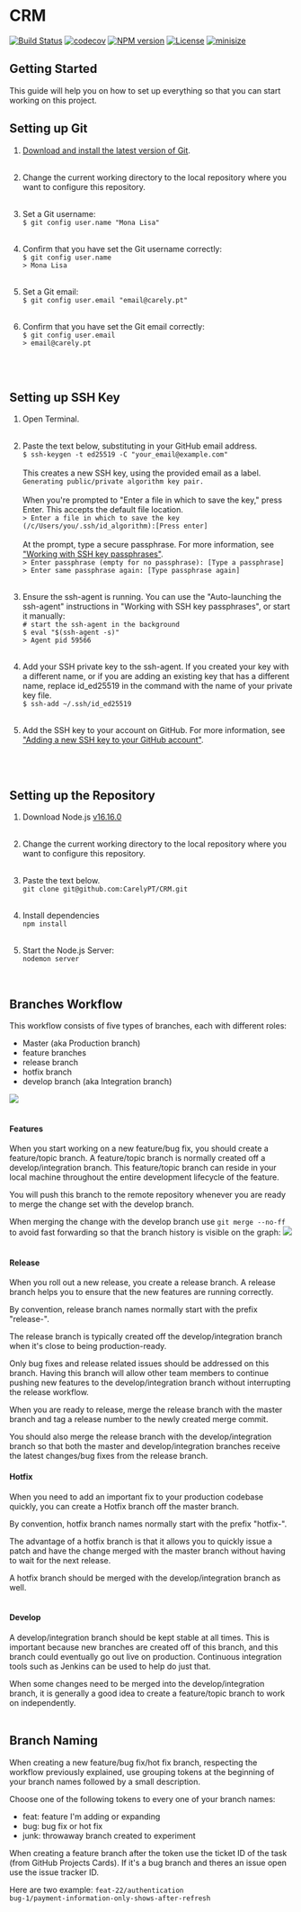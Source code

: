 # CRM

[![Build Status][action-image]][action-url]
[![codecov][codecov-image]][codecov-url]
[![NPM version][npm-image]][npm-url]
[![License][license-image]][license-url]
[![minisize][min-image]][min-url]


[action-image]: https://github.com/mikbry/material-ui-color/workflows/Build%20and%20Deploy/badge.svg
[action-url]: https://carely.pt

[codecov-image]: https://codecov.io/gh/mikbry/material-ui-color/branch/master/graph/badge.svg?token=K4P0vnM5fh
[codecov-url]: https://codecov.io/gh/mikbry/material-ui-color

[npm-image]: https://img.shields.io/npm/v/material-ui-color.svg
[npm-url]: https://npmjs.org/package/material-ui-color

[license-image]: https://img.shields.io/github/license/mikbry/material-ui-color
[License-url]:""https://github.com/mikbry/material-ui-color/blob/master/LICENSE""

[min-image]:https://badgen.net/bundlephobia/min/material-ui-color
[min-url]:https://bundlephobia.com/result?p=material-ui-color



## Getting Started  

This guide will help you on how to set up everything so that you can start working on this project. 
<br>

## Setting up Git
1) [Download and install the latest version of Git](https://git-scm.com/downloads). <br> <br>

2) Change the current working directory to the local repository where you want to configure this repository. <br> <br>

3) Set a Git username:\
`$ git config user.name "Mona Lisa"` <br> <br>

4) Confirm that you have set the Git username correctly:\
`$ git config user.name`\
`> Mona Lisa` <br> <br>

5) Set a Git email:\
`$ git config user.email "email@carely.pt"` <br> <br>

6) Confirm that you have set the Git email correctly:\
`$ git config user.email`\
`> email@carely.pt` <br> <br>

<br>

## Setting up SSH Key


1) Open Terminal.  <br> <br>
 
2) Paste the text below, substituting in your GitHub email address.\
`$ ssh-keygen -t ed25519 -C "your_email@example.com"`
\
\
This creates a new SSH key, using the provided email as a label.\
`Generating public/private algorithm key pair.`
\
\
When you're prompted to "Enter a file in which to save the key," press Enter. This accepts the default file location.\
`> Enter a file in which to save the key (/c/Users/you/.ssh/id_algorithm):[Press enter]`
\
\
At the prompt, type a secure passphrase. For more information, see ["Working with SSH key passphrases"](https://docs.github.com/en/authentication/connecting-to-github-with-ssh/working-with-ssh-key-passphrases).\
`> Enter passphrase (empty for no passphrase): [Type a passphrase]`\
`> Enter same passphrase again: [Type passphrase again]` <br> <br>


3) Ensure the ssh-agent is running. You can use the "Auto-launching the ssh-agent" instructions in "Working with SSH key passphrases", or start it manually:\
`# start the ssh-agent in the background`\
`$ eval "$(ssh-agent -s)"` \
`> Agent pid 59566` <br> <br>

4) Add your SSH private key to the ssh-agent. If you created your key with a different name, or if you are adding an existing key that has a different name, replace id_ed25519 in the command with the name of your private key file.\
`$ ssh-add ~/.ssh/id_ed25519` <br> <br>

5) Add the SSH key to your account on GitHub. For more information, see ["Adding a new SSH key to your GitHub account"](https://docs.github.com/en/authentication/connecting-to-github-with-ssh/adding-a-new-ssh-key-to-your-github-account). <br> <br>

<br>

## Setting up the Repository

1) Download Node.js [v16.16.0](https://nodejs.org/en/download/releases/)<br> <br>

2) Change the current working directory to the local repository where you want to configure this repository. <br> <br>

3) Paste the text below.\
`git clone git@github.com:CarelyPT/CRM.git` <br> <br>

4) Install dependencies\
`npm install` <br> <br>

5) Start the Node.js Server:\
`nodemon server`

<br>


## Branches Workflow

This workflow consists of five types of branches, each with different roles:

- Master (aka Production branch)
- feature branches 
- release branch
- hotfix branch
- develop branch (aka Integration branch)

![](https://backlog.com/app/themes/backlog-child/assets/img/guides/git/collaboration/branching_workflows_001.png) <br> <br>



#### Features

When you start working on a new feature/bug fix, you should create a feature/topic branch. A feature/topic branch is normally created off a develop/integration branch. This feature/topic branch can reside in your local machine throughout the entire development lifecycle of the feature.

You will push this branch to the remote repository whenever you are ready to merge the change set with the develop branch. 

When merging the change with the develop branch use `git merge --no-ff` to avoid fast forwarding so that the branch history is visible on the graph:
![](https://i.stack.imgur.com/pPQd7.png)
<br> <br>

#### Release

When you roll out a new release, you create a release branch. A release branch helps you to ensure that the new features are running correctly.

By convention, release branch names normally start with the prefix "release-".

The release branch is typically created off the develop/integration branch when it's close to being production-ready.

Only bug fixes and release related issues should be addressed on this branch. Having this branch will allow other team members to continue pushing new features to the develop/integration branch without interrupting the release workflow.

When you are ready to release, merge the release branch with the master branch and tag a release number to the newly created merge commit.

You should also merge the release branch with the develop/integration branch so that both the master and develop/integration branches receive the latest changes/bug fixes from the release branch.

#### Hotfix

When you need to add an important fix to your production codebase quickly, you can create a Hotfix branch off the master branch.

By convention, hotfix branch names normally start with the prefix "hotfix-".

The advantage of a hotfix branch is that it allows you to quickly issue a patch and have the change merged with the master branch without having to wait for the next release.

A hotfix branch should be merged with the develop/integration branch as well. <br> <br>

#### Develop

A develop/integration branch should be kept stable at all times. This is important because new branches are created off of this branch, and this branch could eventually go out live on production. Continuous integration tools such as Jenkins can be used to help do just that.

When some changes need to be merged into the develop/integration branch, it is generally a good idea to create a feature/topic branch to work on independently. <br> <br>


## Branch Naming

When creating a new feature/bug fix/hot fix branch, respecting the workflow previously explained, use grouping tokens at the beginning of your branch names followed by a small description.

Choose one of the following tokens to every one of your branch names:
- feat: feature I'm adding or expanding
- bug: bug fix or hot fix
- junk: throwaway branch created to experiment

When creating a feature branch after the token use the ticket ID of the task (from GitHub Projects Cards).
If it's a bug branch and theres an issue open use the issue tracker ID.

Here are two example:
`feat-22/authentication`\
`bug-1/payment-information-only-shows-after-refresh`




